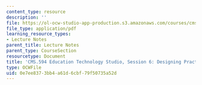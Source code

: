 ```yaml
---
content_type: resource
description: ''
file: https://ol-ocw-studio-app-production.s3.amazonaws.com/courses/cms-594-education-technology-studio-spring-2019/0e7ee8373bb4a61d6cbf79f50735a52d_MITCMS_594S19_ses6.pdf
file_type: application/pdf
learning_resource_types:
- Lecture Notes
parent_title: Lecture Notes
parent_type: CourseSection
resourcetype: Document
title: 'CMS.594 Education Technology Studio, Session 6: Designing Practice Spaces'
type: OCWFile
uid: 0e7ee837-3bb4-a61d-6cbf-79f50735a52d
---
```

